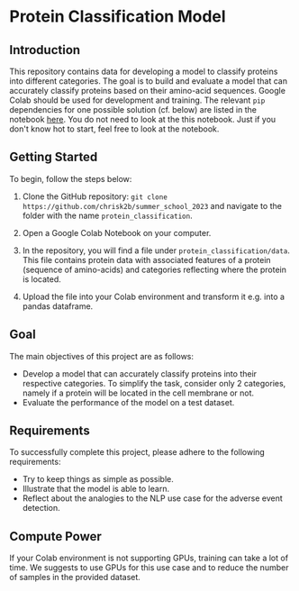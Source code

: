 # Protein Classification Model

## Introduction
This repository contains data for developing a model to classify proteins into different categories. The goal is to build and evaluate a model that can accurately classify proteins based on their amino-acid sequences. Google Colab should be used for development and training. The relevant `pip` dependencies for one possible solution (cf. below) are listed in the notebook [here](protein_classification/notebooks/protein_classification.ipynb). 
You do not need to look at the this notebook. Just if you don't know hot to start, feel free to look at the notebook.

## Getting Started
To begin, follow the steps below:

1. Clone the GitHub repository: `git clone https://github.com/chrisk2b/summer_school_2023` and navigate to the folder with the name `protein_classification`.

2. Open a Google Colab Notebook on your computer.

3. In the repository, you will find a file under `protein_classification/data`. This file contains protein data with associated features of a protein (sequence of amino-acids) and categories reflecting where the protein is located.
4. Upload the file into your Colab environment and transform it e.g. into a pandas dataframe.

## Goal
The main objectives of this project are as follows:

- Develop a model that can accurately classify proteins into their respective categories. To simplify the task, consider only 2 categories, namely if a protein will be located in the cell membrane or not.
- Evaluate the performance of the model on a test dataset.

## Requirements
To successfully complete this project, please adhere to the following requirements:

- Try to keep things as simple as possible.
- Illustrate that the model is able to learn.
-  Reflect about the analogies to the NLP use case for the adverse event detection. 

## Compute Power
If your Colab environment is not supporting GPUs, training can take a lot of time. We suggests to use  GPUs for this use case and to reduce the number of samples in the provided dataset.